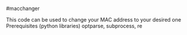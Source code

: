 
#macchanger

This code can be used to change your MAC address to your desired one 
Prerequisites (python libraries)
 optparse,
 subprocess,
 re
